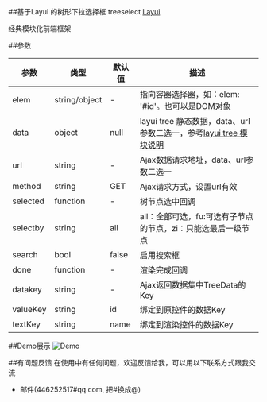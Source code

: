 ##基于Layui 的树形下拉选择框 treeselect
[Layui](https://www.layui.com/)

经典模块化前端框架

##参数

| 参数           | 类型               | 默认值                 |描述                                                           |
|----------------|--------------------|------------------------|---------------------------------------------------------------|
| elem           | string/object      | -                      | 指向容器选择器，如：elem: '#id'。也可以是DOM对象              |
| data           | object             | null                   | layui tree 静态数据，data、url参数二选一，参考[layui tree 模块说明](https://www.layui.com/doc/modules/tree.html)|
| url            | string             | -                      | Ajax数据请求地址，data、url参数二选一                         |
| method         | string             | GET                    | Ajax请求方式，设置url有效                                     |
| selected       | function           | -                      | 树节点选中回调                                                |
| selectby       | string             | all                    | all：全部可选，fu:可选有子节点的节点，zi：只能选最后一级节点  |
| search         | bool               | false                  | 启用搜索框                                                    |
| done           | function           | -                      | 渲染完成回调                                                  |
| datakey        | string             | -                      | Ajax返回数据集中TreeData的Key                                 |
| valueKey       | string             | id                     | 绑定到原控件的数据Key                                         |
| textKey        | string             | name                   | 绑定到渲染控件的数据Key                                       |

##Demo展示
![Demo](https://github.com/junshaochen/layui.treeselect/blob/master/demo/s.gif)

##有问题反馈
在使用中有任何问题，欢迎反馈给我，可以用以下联系方式跟我交流

* 邮件(446252517#qq.com, 把#换成@)
